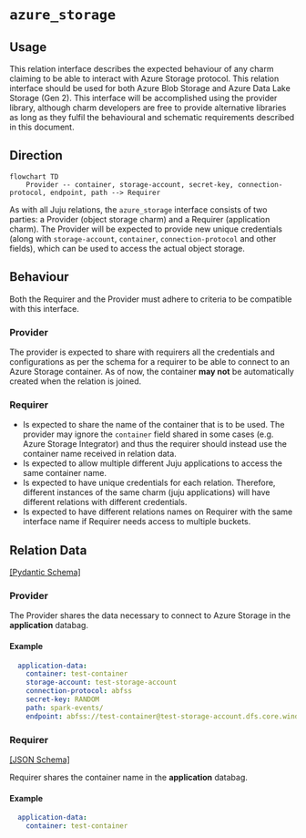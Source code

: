 # `azure_storage`

## Usage

This relation interface describes the expected behaviour of any charm claiming to be able to interact with Azure Storage protocol.
This relation interface should be used for both Azure Blob Storage and Azure Data Lake Storage (Gen 2). This interface will be accomplished using the provider library, although charm developers are free to provide alternative libraries as long as they fulfil the behavioural and schematic requirements described in this document.

## Direction

```mermaid
flowchart TD
    Provider -- container, storage-account, secret-key, connection-protocol, endpoint, path --> Requirer
```

As with all Juju relations, the `azure_storage` interface consists of two parties: a Provider (object storage charm) and a Requirer (application charm). The Provider will be expected to provide new unique credentials (along with `storage-account`, `container`, `connection-protocol` and other fields), which can be used to access the actual object storage.

## Behaviour

Both the Requirer and the Provider must adhere to criteria to be compatible with this interface.

### Provider
The provider is expected to share with requirers all the credentials and configurations as per the schema for a requirer to be able to connect to an Azure Storage container. As of now, the container **may not** be automatically created when the relation is joined.

### Requirer
- Is expected to share the name of the container that is to be used. The provider may ignore the `container` field shared in some cases (e.g. Azure Storage Integrator) and thus the requirer should instead use the container name received in relation data.
- Is expected to allow multiple different Juju applications to access the same container name.
- Is expected to have unique credentials for each relation. Therefore, different instances of the same charm (juju applications) will have different relations with different credentials.
- Is expected to have different relations names on Requirer with the same interface name if Requirer needs access to multiple buckets.

## Relation Data

[\[Pydantic Schema\]](./schema.py)
### Provider


The Provider shares the data necessary to connect to Azure Storage in the **application** databag.


#### Example
```yaml
  application-data:
    container: test-container
    storage-account: test-storage-account
    connection-protocol: abfss
    secret-key: RANDOM
    path: spark-events/
    endpoint: abfss://test-container@test-storage-account.dfs.core.windows.net/
```

### Requirer

[\[JSON Schema\]](./schemas/requirer.json)

Requirer shares the container name in the **application** databag.

#### Example

```yaml
  application-data:
    container: test-container
```
